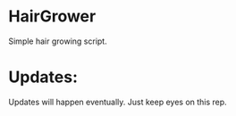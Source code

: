 # HairGrower
Simple hair growing script.

# Updates:
Updates will happen eventually.
Just keep eyes on this rep.

